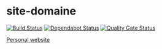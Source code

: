 # site-domaine

[![Build Status](https://travis-ci.org/ViBiOh/site-domaine.svg?branch=master)](https://travis-ci.org/ViBiOh/site-domaine)
[![Dependabot Status](https://api.dependabot.com/badges/status?host=github&repo=ViBiOh/site-domaine)](https://dependabot.com)
[![Quality Gate Status](https://sonarcloud.io/api/project_badges/measure?project=ViBiOh_site-domaine&metric=alert_status)](https://sonarcloud.io/dashboard?id=ViBiOh_site-domaine)

[Personal website](https://domaine-de-montdenis.fr)
